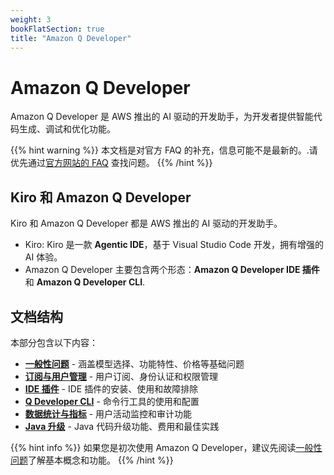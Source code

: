 ```yaml
---
weight: 3
bookFlatSection: true
title: "Amazon Q Developer"
---
```


# Amazon Q Developer

Amazon Q Developer 是 AWS 推出的 AI 驱动的开发助手，为开发者提供智能代码生成、调试和优化功能。

{{% hint warning %}}
本文档是对官方 FAQ 的补充，信息可能不是最新的。.请优先通过[官方网站的 FAQ](https://aws.amazon.com/q/developer/faqs/) 查找问题。
{{% /hint %}}

## Kiro 和 Amazon Q Developer

Kiro 和 Amazon Q Developer 都是 AWS 推出的 AI 驱动的开发助手。

- Kiro: Kiro 是一款 **Agentic IDE**，基于 Visual Studio Code 开发，拥有增强的 AI 体验。
- Amazon Q Developer 主要包含两个形态：**Amazon Q Developer IDE 插件** 和 **Amazon Q Developer CLI**.

## 文档结构

本部分包含以下内容：

- **[一般性问题](general/)** - 涵盖模型选择、功能特性、价格等基础问题
- **[订阅与用户管理](subscription/)** - 用户订阅、身份认证和权限管理
- **[IDE 插件](ide-plugin/)** - IDE 插件的安装、使用和故障排除
- **[Q Developer CLI](cli/)** - 命令行工具的使用和配置
- **[数据统计与指标](metrics/)** - 用户活动监控和审计功能
- **[Java 升级](java-upgrade/)** - Java 代码升级功能、费用和最佳实践

{{% hint info %}}
如果您是初次使用 Amazon Q Developer，建议先阅读[一般性问题](general/)了解基本概念和功能。
{{% /hint %}}
